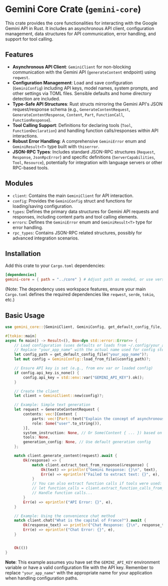 # Gemini Core Crate (`gemini-core`)

This crate provides the core functionalities for interacting with the Google Gemini API in Rust. It includes an asynchronous API client, configuration management, data structures for API communication, error handling, and support for tool calling.

## Features

*   **Asynchronous API Client**: `GeminiClient` for non-blocking communication with the Gemini API (`generateContent` endpoint) using `reqwest`.
*   **Configuration Management**: Load and save configuration (`GeminiConfig`) including API keys, model names, system prompts, and other settings via TOML files. Sensible defaults and home directory detection are included.
*   **Type-Safe API Structures**: Rust structs mirroring the Gemini API's JSON request/response schema (e.g., `GenerateContentRequest`, `GenerateContentResponse`, `Content`, `Part`, `FunctionCall`, `FunctionResponse`).
*   **Tool Calling Support**: Definitions for declaring tools (`Tool`, `FunctionDeclaration`) and handling function calls/responses within API interactions.
*   **Robust Error Handling**: A comprehensive `GeminiError` enum and `GeminiResult<T>` type built with `thiserror`.
*   **JSON-RPC Types**: Includes standard JSON-RPC structures (`Request`, `Response`, `JsonRpcError`) and specific definitions (`ServerCapabilities`, `Tool`, `Resource`), potentially for integration with language servers or other RPC-based tools.

## Modules

*   `client`: Contains the main `GeminiClient` for API interaction.
*   `config`: Provides the `GeminiConfig` struct and functions for loading/saving configuration.
*   `types`: Defines the primary data structures for Gemini API requests and responses, including content parts and tool calling elements.
*   `errors`: Defines the `GeminiError` enum and `GeminiResult<T>` type for error handling.
*   `rpc_types`: Contains JSON-RPC related structures, possibly for advanced integration scenarios.

## Installation

Add this crate to your `Cargo.toml` dependencies:

```toml
[dependencies]
gemini-core = { path = "../core" } # Adjust path as needed, or use version = "..."
```

(Note: The dependency uses workspace features, ensure your main `Cargo.toml` defines the required dependencies like `reqwest`, `serde`, `tokio`, etc.)

## Basic Usage

```rust
use gemini_core::{GeminiClient, GeminiConfig, get_default_config_file, GenerateContentRequest, Content, Part};

#[tokio::main]
async fn main() -> Result<(), Box<dyn std::error::Error>> {
    // Load configuration (uses defaults or loads from ~/.config/your_app_name/config.toml)
    // Replace "your_app_name" with the actual name used for config storage
    let config_path = get_default_config_file("your_app_name")?;
    let mut config = GeminiConfig::load_from_file(&config_path)?;

    // Ensure API key is set (e.g., from env var or loaded config)
    if config.api_key.is_none() {
        config.api_key = std::env::var("GEMINI_API_KEY").ok();
    }

    // Create the client
    let client = GeminiClient::new(config)?;

    // Example: Simple text generation
    let request = GenerateContentRequest {
        contents: vec![Content {
            parts: vec![Part::text("Explain the concept of asynchronous programming in Rust.".to_string())],
            role: Some("user".to_string()),
        }],
        system_instruction: None, // Or Some(Content { ... }) based on config
        tools: None,
        generation_config: None, // Use default generation config
    };

    match client.generate_content(request).await {
        Ok(response) => {
            match client.extract_text_from_response(&response) {
                Ok(text) => println!("Gemini Response: {}\n", text),
                Err(e) => eprintln!("Failed to extract text: {}", e),
            }
            // You can also extract function calls if tools were used:
            // let function_calls = client.extract_function_calls_from_response(&response);
            // Handle function calls...
        }
        Err(e) => eprintln!("API Error: {}", e),
    }

    // Example: Using the convenience chat method
    match client.chat("What is the capital of France?").await {
        Ok(response_text) => println!("Chat Response: {}\n", response_text),
        Err(e) => eprintln!("Chat Error: {}", e),
    }


    Ok(())
}
```

**Note**: This example assumes you have set the `GEMINI_API_KEY` environment variable or have a valid configuration file with the API key. Remember to replace `"your_app_name"` with the appropriate name for your application when handling configuration paths. 